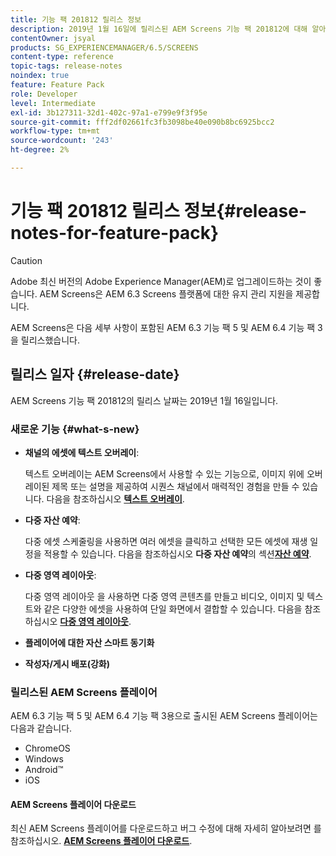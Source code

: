 ```yaml
---
title: 기능 팩 201812 릴리스 정보
description: 2019년 1월 16일에 릴리스된 AEM Screens 기능 팩 201812에 대해 알아보십시오.
contentOwner: jsyal
products: SG_EXPERIENCEMANAGER/6.5/SCREENS
content-type: reference
topic-tags: release-notes
noindex: true
feature: Feature Pack
role: Developer
level: Intermediate
exl-id: 3b127311-32d1-402c-97a1-e799e9f3f95e
source-git-commit: fff2df02661fc3fb3098be40e090b8bc6925bcc2
workflow-type: tm+mt
source-wordcount: '243'
ht-degree: 2%

---
```


# 기능 팩 201812 릴리스 정보{#release-notes-for-feature-pack}

>[!CAUTION]
>
>Adobe 최신 버전의 Adobe Experience Manager(AEM)로 업그레이드하는 것이 좋습니다. AEM Screens은 AEM 6.3 Screens 플랫폼에 대한 유지 관리 지원을 제공합니다.

AEM Screens은 다음 세부 사항이 포함된 AEM 6.3 기능 팩 5 및 AEM 6.4 기능 팩 3을 릴리스했습니다.

## 릴리스 일자 {#release-date}

AEM Screens 기능 팩 201812의 릴리스 날짜는 2019년 1월 16일입니다.

### 새로운 기능 {#what-s-new}

* **채널의 에셋에 텍스트 오버레이**:

  텍스트 오버레이는 AEM Screens에서 사용할 수 있는 기능으로, 이미지 위에 오버레이된 제목 또는 설명을 제공하여 시퀀스 채널에서 매력적인 경험을 만들 수 있습니다. 다음을 참조하십시오 [**텍스트 오버레이**](text-overlay.md).

* **다중 자산 예약**:

  다중 에셋 스케줄링을 사용하면 여러 에셋을 클릭하고 선택한 모든 에셋에 재생 일정을 적용할 수 있습니다. 다음을 참조하십시오 **다중 자산 예약**&#x200B;의 섹션&#x200B;**[자산 예약](asset-level-scheduling.md)**.

* **다중 영역 레이아웃**:

  다중 영역 레이아웃 을 사용하면 다중 영역 콘텐츠를 만들고 비디오, 이미지 및 텍스트와 같은 다양한 에셋을 사용하여 단일 화면에서 결합할 수 있습니다. 다음을 참조하십시오 **[다중 영역 레이아웃](multi-zone-layout-aem-screens.md)**.

* **플레이어에 대한 자산 스마트 동기화**
* **작성자/게시 배포(강화)**

### 릴리스된 AEM Screens 플레이어

AEM 6.3 기능 팩 5 및 AEM 6.4 기능 팩 3용으로 출시된 AEM Screens 플레이어는 다음과 같습니다.

* ChromeOS
* Windows
* Android™
* iOS

#### AEM Screens 플레이어 다운로드

최신 AEM Screens 플레이어를 다운로드하고 버그 수정에 대해 자세히 알아보려면 를 참조하십시오. [**AEM Screens 플레이어 다운로드**](https://download.macromedia.com/screens/).
